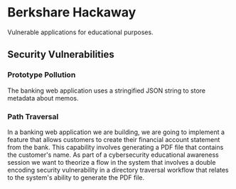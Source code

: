 # Berkshare Hackaway

Vulnerable applications for educational purposes.

## Security Vulnerabilities

### Prototype Pollution

The banking web application uses a stringified JSON string to store
metadata about memos.

### Path Traversal

In a banking web application we are building, we are going to 
implement a feature that allows customers to create their
financial account statement from the bank. This capability
involves generating a PDF file that contains the customer's 
name. As part of a cybersecurity educational awareness session
we want to theorize a flow in the system that involves a
double encoding security vulnerability in a directory traversal
workflow that relates to the system's ability to generate the
PDF file.
